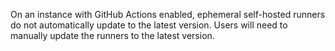 On an instance with GitHub Actions enabled, ephemeral self-hosted runners do not automatically update to the latest version. Users will need to manually update the runners to the latest version.
